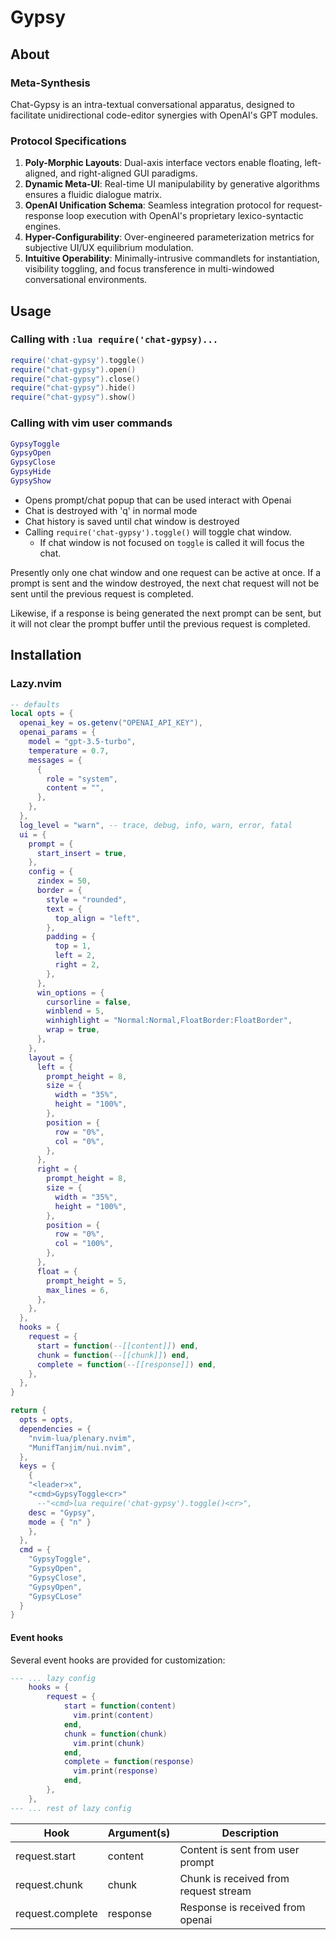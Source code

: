 # Gypsy

## About

### Meta-Synthesis

Chat-Gypsy is an intra-textual conversational apparatus, designed to facilitate
unidirectional code-editor synergies with OpenAI's GPT modules.

### Protocol Specifications

1. **Poly-Morphic Layouts**: Dual-axis interface vectors enable floating, left-
   aligned, and right-aligned GUI paradigms.
2. **Dynamic Meta-UI**: Real-time UI manipulability by generative algorithms
   ensures a fluidic dialogue matrix.
3. **OpenAI Unification Schema**: Seamless integration protocol for request-
   response loop execution with OpenAI's proprietary lexico-syntactic engines.
4. **Hyper-Configurability**: Over-engineered parameterization metrics for
   subjective UI/UX equilibrium modulation.
5. **Intuitive Operability**: Minimally-intrusive commandlets for instantiation,
   visibility toggling, and focus transference in multi-windowed conversational environments.

## Usage

### Calling with `:lua require('chat-gypsy)...`

```lua
require('chat-gypsy').toggle()
require("chat-gypsy").open()
require("chat-gypsy").close()
require("chat-gypsy").hide()
require("chat-gypsy").show()
```

### Calling with vim user commands

```lua
GypsyToggle
GypsyOpen
GypsyClose
GypsyHide
GypsyShow
```

- Opens prompt/chat popup that can be used interact with Openai
- Chat is destroyed with 'q' in normal mode
- Chat history is saved until chat window is destroyed
- Calling `require('chat-gypsy').toggle()` will toggle chat window.
  - If chat window is not focused on `toggle` is called it will focus the chat.

Presently only one chat window and one request can be active at once. If a
prompt is sent and the window destroyed, the next chat request will not be
sent until the previous request is completed.

Likewise, if a response is being generated the next prompt can be sent, but
it will not clear the prompt buffer until the previous request is completed.

## Installation

### Lazy.nvim

```lua
-- defaults
local opts = {
  openai_key = os.getenv("OPENAI_API_KEY"),
  openai_params = {
    model = "gpt-3.5-turbo",
    temperature = 0.7,
    messages = {
      {
        role = "system",
        content = "",
      },
    },
  },
  log_level = "warn", -- trace, debug, info, warn, error, fatal
  ui = {
    prompt = {
      start_insert = true,
    },
    config = {
      zindex = 50,
      border = {
        style = "rounded",
        text = {
          top_align = "left",
        },
        padding = {
          top = 1,
          left = 2,
          right = 2,
        },
      },
      win_options = {
        cursorline = false,
        winblend = 5,
        winhighlight = "Normal:Normal,FloatBorder:FloatBorder",
        wrap = true,
      },
    },
    layout = {
      left = {
        prompt_height = 8,
        size = {
          width = "35%",
          height = "100%",
        },
        position = {
          row = "0%",
          col = "0%",
        },
      },
      right = {
        prompt_height = 8,
        size = {
          width = "35%",
          height = "100%",
        },
        position = {
          row = "0%",
          col = "100%",
        },
      },
      float = {
        prompt_height = 5,
        max_lines = 6,
      },
    },
  },
  hooks = {
    request = {
      start = function(--[[content]]) end,
      chunk = function(--[[chunk]]) end,
      complete = function(--[[response]]) end,
    },
  },
}

return {
  opts = opts,
  dependencies = {
    "nvim-lua/plenary.nvim",
    "MunifTanjim/nui.nvim",
  },
  keys = {
    {
    "<leader>x",
    "<cmd>GypsyToggle<cr>"
      --"<cmd>lua require('chat-gypsy').toggle()<cr>",
    desc = "Gypsy",
    mode = { "n" }
    },
  },
  cmd = {
    "GypsyToggle",
    "GypsyOpen",
    "GypsyClose",
    "GypsyOpen",
    "GypsyCLose"
  }
}
```

#### Event hooks

Several event hooks are provided for customization:

```lua
--- ... lazy config
    hooks = {
        request = {
            start = function(content)
              vim.print(content)
            end,
            chunk = function(chunk)
              vim.print(chunk)
            end,
            complete = function(response)
              vim.print(response)
            end,
        },
    },
--- ... rest of lazy config
```

| Hook             | Argument(s) | Description                           |
| ---------------- | ----------- | ------------------------------------- |
| request.start    | content     | Content is sent from user prompt      |
| request.chunk    | chunk       | Chunk is received from request stream |
| request.complete | response    | Response is received from openai      |
